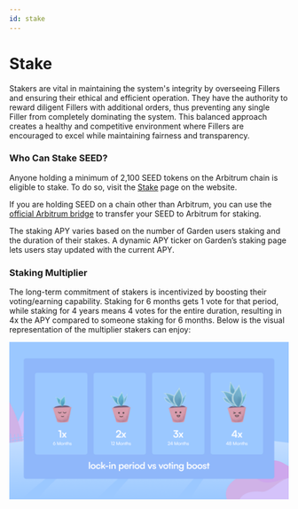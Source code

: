 ```yaml
---
id: stake
---
```


# Stake

Stakers are vital in maintaining the system's integrity by overseeing Fillers and ensuring their ethical and efficient operation. They have the authority to reward diligent Fillers with additional orders, thus preventing any single Filler from completely dominating the system. This balanced approach creates a healthy and competitive environment where Fillers are encouraged to excel while maintaining fairness and transparency.

### Who Can Stake SEED?

Anyone holding a minimum of 2,100 SEED tokens on the Arbitrum chain is eligible to stake. To do so, visit the [Stake](https://garden.finance/stake/) page on the website.

If you are holding SEED on a chain other than Arbitrum, you can use the [official Arbitrum bridge](https://bridge.arbitrum.io/?amount=1&destinationChain=arbitrum-one&sourceChain=ethereum&ref=wbtc) to transfer your SEED to Arbitrum for staking.

The staking APY varies based on the number of Garden users staking and the duration of their stakes. A dynamic APY ticker on Garden’s staking page lets users stay updated with the current APY.

### Staking Multiplier

The long-term commitment of stakers is incentivized by boosting their voting/earning capability. Staking for 6 months gets 1 vote for that period, while staking for 4 years means 4 votes for the entire duration, resulting in 4x the APY compared to someone staking for 6 months. Below is the visual representation of the multiplier stakers can enjoy:

![Multiplier](../../images/mutiplier.png)
